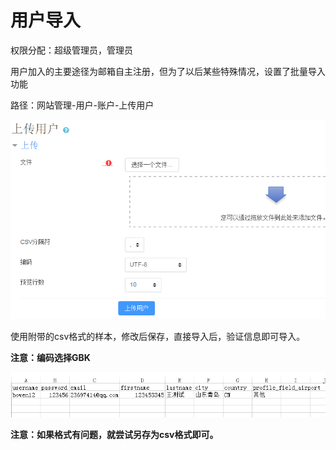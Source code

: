 # 用户导入

权限分配：超级管理员，管理员

用户加入的主要途径为邮箱自主注册，但为了以后某些特殊情况，设置了批量导入功能

路径：网站管理-用户-账户-上传用户

![](/assets/impoprt.png)

使用附带的csv格式的样本，修改后保存，直接导入后，验证信息即可导入。

**注意：编码选择GBK**

![](/assets/imporaat.png)

**注意：如果格式有问题，就尝试另存为csv格式即可。**

